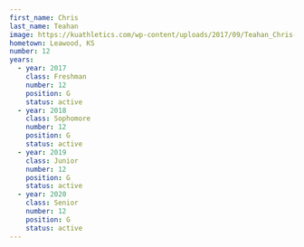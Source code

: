```yaml
---
first_name: Chris
last_name: Teahan
image: https://kuathletics.com/wp-content/uploads/2017/09/Teahan_Chris-745x1024.jpg
hometown: Leawood, KS
number: 12
years:
  - year: 2017
    class: Freshman
    number: 12
    position: G
    status: active
  - year: 2018
    class: Sophomore
    number: 12
    position: G
    status: active
  - year: 2019
    class: Junior
    number: 12
    position: G
    status: active
  - year: 2020
    class: Senior
    number: 12
    position: G
    status: active
---
```

